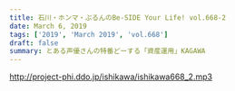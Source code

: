 ```yaml
---
title: 石川・ホンマ・ぶるんのBe-SIDE Your Life! vol.668-2
date: March 6, 2019
tags: ['2019', 'March 2019', 'vol.668']
draft: false
summary: とある声優さんの特番どーする「資産運用」KAGAWA
---
```


http://project-phi.ddo.jp/ishikawa/ishikawa668_2.mp3
